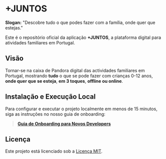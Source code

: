 # +JUNTOS

**Slogan:** "Descobre tudo o que podes fazer com a família, onde quer que estejas."

Este é o repositório oficial da aplicação **+JUNTOS**, a plataforma digital para atividades familiares em Portugal.

## Visão

Tornar-se na caixa de Pandora digital das actividades familiares em Portugal, mostrando **tudo** o que se pode fazer com crianças 0-12 anos, **onde quer que se esteja**, **em 3 toques**, **offline ou online**.

## Instalação e Execução Local

Para configurar e executar o projeto localmente em menos de 15 minutos, siga as instruções no nosso guia de onboarding:

> **[Guia de Onboarding para Novos Developers](docs/onboarding-novo-dev.md)**

## Licença

Este projeto está licenciado sob a [Licença MIT](LICENSE).

